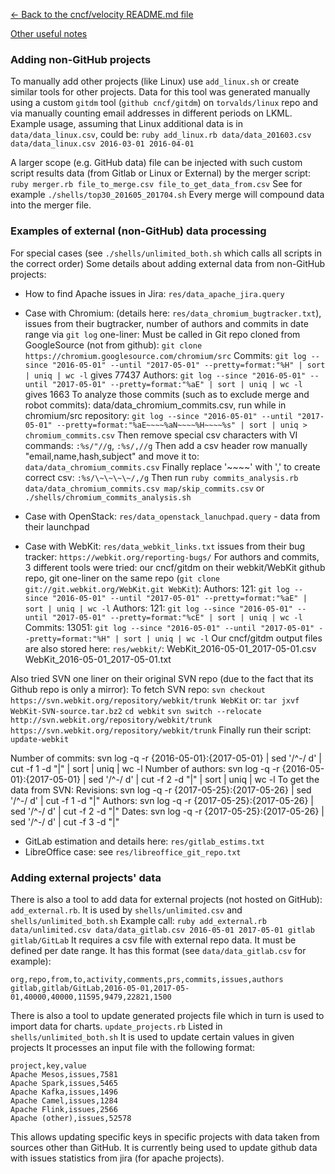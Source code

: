 [<- Back to the cncf/velocity README.md file](../README.md)

[Other useful notes](docs/other_notes.md)

### Adding non-GitHub projects

To manually add other projects (like Linux) use `add_linux.sh` or create similar tools for other projects. Data for this tool was generated manually using a custom `gitdm` tool (`github cncf/gitdm`) on `torvalds/linux` repo and via manually counting email addresses in different periods on LKML.
Example usage, assuming that Linux additional data is in `data/data_linux.csv`, could be: 
`ruby add_linux.rb data/data_201603.csv data/data_linux.csv 2016-03-01 2016-04-01`

A larger scope (e.g. GitHub data) file can be injected with such custom script results data (from Gitlab or Linux or External) by the merger script:
`ruby merger.rb file_to_merge.csv file_to_get_data_from.csv`
See for example `./shells/top30_201605_201704.sh`
Every merge will compound data into the merger file.


### Examples of external (non-GitHub) data processing

For special cases (see `./shells/unlimited_both.sh` which calls all scripts in the correct order)
Some details about adding external data from non-GitHub projects:
- How to find Apache issues in Jira: `res/data_apache_jira.query`

- Case with Chromium: (details here: `res/data_chromium_bugtracker.txt`), issues from their bugtracker, number of authors and commits in date range via `git log` one-liner:
Must be called in Git repo cloned from GoogleSource (not from github): `git clone https://chromium.googlesource.com/chromium/src`
Commits: `git log --since "2016-05-01" --until "2017-05-01" --pretty=format:"%H" | sort | uniq | wc -l` gives 77437
Authors: `git log --since "2016-05-01" --until "2017-05-01" --pretty=format:"%aE" | sort | uniq | wc -l` gives 1663
To analyze those commits (such as to exclude merge and robot commits):
data/data_chromium_commits.csv, run while in chromium/src repository:
`git log --since "2016-05-01" --until "2017-05-01" --pretty=format:"%aE~~~~%aN~~~~%H~~~~%s" | sort | uniq > chromium_commits.csv`
Then remove special csv characters with VI commands: `:%s/"//g`, `:%s/,//g`
Then add a csv header row manually "email,name,hash,subject" and move it to: `data/data_chromium_commits.csv`
Finally replace '~~~~' with ',' to create correct csv: `:%s/\~\~\~\~/,/g`
Then run `ruby commits_analysis.rb data/data_chromium_commits.csv map/skip_commits.csv` or `./shells/chromium_commits_analysis.sh`

- Case with OpenStack: `res/data_openstack_lanuchpad.query` - data from their launchpad

- Case with WebKit: `res/data_webkit_links.txt` issues from their bug tracker: `https://webkit.org/reporting-bugs/`
For authors and commits, 3 different tools were tried: our cncf/gitdm on their webkit/WebKit github repo, git one-liner on the same repo (`git clone git://git.webkit.org/WebKit.git WebKit`):
Authors: 121: `git log --since "2016-05-01" --until "2017-05-01" --pretty=format:"%aE" | sort | uniq | wc -l`
Authors: 121: `git log --since "2016-05-01" --until "2017-05-01" --pretty=format:"%cE" | sort | uniq | wc -l`
Commits: 13051: `git log --since "2016-05-01" --until "2017-05-01" --pretty=format:"%H" | sort | uniq | wc -l`
Our cncf/gitdm output files are also stored here: `res/webkit/`: WebKit_2016-05-01_2017-05-01.csv  WebKit_2016-05-01_2017-05-01.txt

Also tried SVN one liner on their original SVN repo (due to the fact that its Github repo is only a mirror): 
To fetch SVN repo:
`svn checkout https://svn.webkit.org/repository/webkit/trunk WebKit`
or:
`tar jxvf WebKit-SVN-source.tar.bz2`
`cd webkit`
`svn switch --relocate http://svn.webkit.org/repository/webkit/trunk https://svn.webkit.org/repository/webkit/trunk`
Finally run their script: `update-webkit`

Number of commits: svn log -q -r {2016-05-01}:{2017-05-01} | sed '/^-/ d' | cut -f 1 -d "|" | sort | uniq | wc -l
Number of authors: svn log -q -r {2016-05-01}:{2017-05-01} | sed '/^-/ d' | cut -f 2 -d "|" | sort | uniq | wc -l
To get the data from SVN:
Revisions: svn log -q -r {2017-05-25}:{2017-05-26} | sed '/^-/ d' | cut -f 1 -d "|"
Authors: svn log -q -r {2017-05-25}:{2017-05-26} | sed '/^-/ d' | cut -f 2 -d "|"
Dates: svn log -q -r {2017-05-25}:{2017-05-26} | sed '/^-/ d' | cut -f 3 -d "|"

- GitLab estimation and details here: `res/gitlab_estims.txt`
- LibreOffice case: see `res/libreoffice_git_repo.txt`


### Adding external projects' data

There is also a tool to add data for external projects (not hosted on GitHub): `add_external.rb`.
It is used by `shells/unlimited.csv` and `shells/unlimited_both.sh`
Example call:
`ruby add_external.rb data/unlimited.csv data/data_gitlab.csv 2016-05-01 2017-05-01 gitlab gitlab/GitLab`
It requires a csv file with external repo data.
It must be defined per date range.
It has this format (see `data/data_gitlab.csv` for example):
```
org,repo,from,to,activity,comments,prs,commits,issues,authors
gitlab,gitlab/GitLab,2016-05-01,2017-05-01,40000,40000,11595,9479,22821,1500

```

There is also a tool to update generated projects file which in turn is used to import data for charts.
`update_projects.rb`
Listed in `shells/unlimited_both.sh`
It is used to update certain values in given projects
It processes an input file with the following format:
```
project,key,value
Apache Mesos,issues,7581
Apache Spark,issues,5465
Apache Kafka,issues,1496
Apache Camel,issues,1284
Apache Flink,issues,2566
Apache (other),issues,52578
```
This allows updating specific keys in specific projects with data taken from sources other than GitHub.
It is currently being used to update github data with issues statistics from jira (for apache projects).
